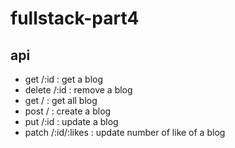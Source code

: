 # fullstack-part4

## api 

 * get /:id  :  get a blog
 * delete /:id  : remove a blog
 * get /  :  get all blog
 * post / :  create a blog
 * put /:id  : update a blog
 * patch /:id/:likes : update number of like of a blog